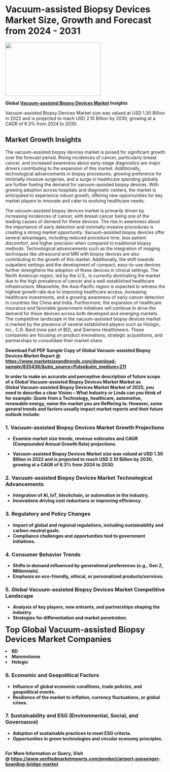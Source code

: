 <H1>Vacuum-assisted Biopsy Devices Market Size, Growth and Forecast from 2024 - 2031</H1><img class="aligncenter size-medium wp-image-584254" src="https://thirdeyenews.in/wp-content/uploads/2024/09/Global-Market-Research-300x168.jpeg" alt="" width="300" height="168" /><p><strong>Global&nbsp;<a href="https://www.marketsizeandtrends.com/download-sample/835436/&amp;utm_source=Pulse&amp;utm_medium=211">Vacuum-assisted Biopsy Devices Market</a> Insights</strong></p><p>Vacuum-assisted Biopsy Devices Market size was valued at USD 1.30 Billion in 2022 and is projected to reach USD 2.10 Billion by 2030, growing at a CAGR of 6.3% from 2024 to 2030.</p><p><h2>Market Growth Insights</h2> <p>The vacuum-assisted biopsy devices market is poised for significant growth over the forecast period. Rising incidences of cancer, particularly breast cancer, and increased awareness about early-stage diagnostics are major drivers contributing to the expansion of this market. Additionally, technological advancements in biopsy procedures, growing preference for minimally invasive surgeries, and a surge in healthcare spending globally are further fueling the demand for vacuum-assisted biopsy devices. With growing adoption across hospitals and diagnostic centers, the market is anticipated to experience robust growth, offering new opportunities for key market players to innovate and cater to evolving healthcare needs.</p> <p><strong></strong></p> <p>The vacuum-assisted biopsy devices market is primarily driven by increasing incidences of cancer, with breast cancer being one of the leading causes of demand for these devices. The rise in awareness about the importance of early detection and minimally invasive procedures is creating a strong market opportunity. Vacuum-assisted biopsy devices offer several advantages, including reduced procedure time, less patient discomfort, and higher precision when compared to traditional biopsy methods. Technological advancements such as the integration of imaging techniques like ultrasound and MRI with biopsy devices are also contributing to the growth of this market. Additionally, the shift towards outpatient settings and the development of compact, easy-to-use devices further strengthens the adoption of these devices in clinical settings. The North American region, led by the U.S., is currently dominating the market due to the high prevalence of cancer and a well-established healthcare infrastructure. Meanwhile, the Asia-Pacific region is expected to witness the highest growth rate due to improving healthcare access, increasing healthcare investments, and a growing awareness of early cancer detection in countries like China and India. Furthermore, the expansion of healthcare insurance and favorable government initiatives will continue to drive the demand for these devices across both developed and emerging markets. The competitive landscape in the vacuum-assisted biopsy devices market is marked by the presence of several established players such as Hologic, Inc., C.R. Bard (now part of BD), and Siemens Healthineers. These companies are focusing on product innovations, strategic acquisitions, and partnerships to consolidate their market share. <p><strong></p><p><span class=""><strong>Download Full PDF Sample Copy of Global Vacuum-assisted Biopsy Devices Market Report</strong> @ <a href="https://www.marketsizeandtrends.com/download-sample/835436/&amp;utm_source=Pulse&amp;utm_medium=211" target="_blank">https://www.marketsizeandtrends.com/download-sample/835436/&amp;utm_source=Pulse&amp;utm_medium=211</a></span></p><p>In order to make an accurate and perceptive description of future scope of a Global&nbsp;Vacuum-assisted Biopsy Devices Market Market as Global&nbsp;Vacuum-assisted Biopsy Devices Market Market of 2025, you need to describe a clear Vision &ndash; What Industry or Linda can you think of for example: Quote from a Technology, healthcare, automotive, renewable energy, name the market you are Reffering to. However, some general trends and factors usually impact market reports and their future outlook include:</p><h3>1.&nbsp;<strong>Vacuum-assisted Biopsy Devices Market Growth Projections</strong></h3><ul><li>Examine market size trends, revenue estimates and CAGR (Compounded Annual Growth Rate) projections.</li><li><p>Vacuum-assisted Biopsy Devices Market size was valued at USD 1.30 Billion in 2022 and is projected to reach USD 2.10 Billion by 2030, growing at a CAGR of 6.3% from 2024 to 2030.</p></li></ul><h3>2.&nbsp;<strong>Vacuum-assisted Biopsy Devices Market Technological Advancements</strong></h3><ul><li>Integration of AI, IoT, blockchain, or automation in the industry.</li><li>Innovations driving cost reductions or improving efficiency.</li></ul><h3>3.&nbsp;<strong>Regulatory and Policy Changes</strong></h3><ul><li>Impact of global and regional regulations, including sustainability and carbon-neutral goals.</li><li>Compliance challenges and opportunities tied to government initiatives.</li></ul><h3>4.&nbsp;<strong>Consumer Behavior Trends</strong></h3><ul><li>Shifts in demand influenced by generational preferences (e.g., Gen Z, Millennials).</li><li>Emphasis on eco-friendly, ethical, or personalized products/services.</li></ul><h3>5.&nbsp;<strong>Global Vacuum-assisted Biopsy Devices Market Competitive Landscape</strong></h3><ul><li>Analysis of key players, new entrants, and partnerships shaping the industry.</li><li>Strategies for differentiation and market penetration.</li></ul><p data-pm-slice="1 1 []"><span style="color: inherit; font-family: inherit; font-size: 25px;">Top Global Vacuum-assisted Biopsy Devices Market Companies</span></p><div class="" data-test-id=""><p><li> BD</li><li> Mammotome</li><li> Hologic</li></p></div><h3>6.&nbsp;<strong>Economic and Geopolitical Factors</strong></h3><ul><li>Influence of global economic conditions, trade policies, and geopolitical events.</li><li>Resilience of the market to inflation, currency fluctuations, or global crises.</li></ul><h3>7.&nbsp;<strong>Sustainability and ESG (Environmental, Social, and Governance)</strong></h3><ul><li>Adoption of sustainable practices to meet ESG criteria.</li><li>Opportunities in green technologies and circular economy principles.</li></ul><h2><strong style="font-size: 14px;">For More Information or Query, Visit @&nbsp;</strong><a style="background-color: #ffffff; font-size: 14px;" href="https://www.marketsizeandtrends.com/report/vacuum-assisted-biopsy-devices-market/" target="_blank">https://www.verifiedmarketreports.com/product/airport-passenger-boarding-bridge-market</a></h2>
